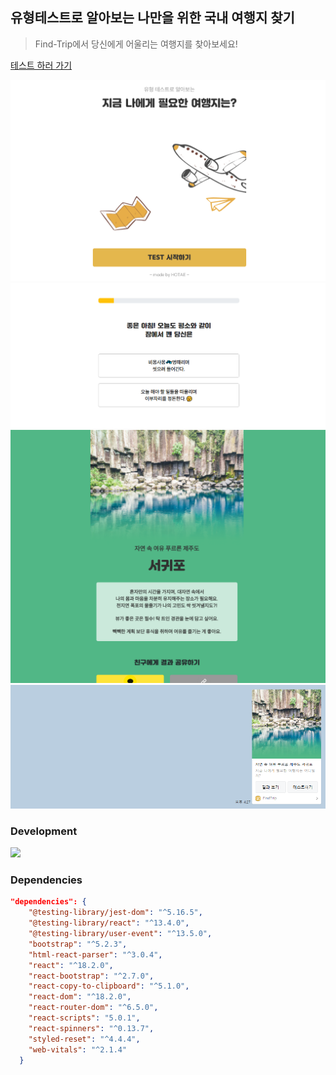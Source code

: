 ## 유형테스트로 알아보는 나만을 위한 국내 여행지 찾기

> Find-Trip에서 당신에게 어울리는 여행지를 찾아보세요!

[테스트 하러 가기](https://find-trip-sth.web.app/)

![메인 화면](/public/assets/img_main.png)
![테스트 페이지](/public/assets/img_test.png)
![결과 페이지](/public/assets/img_result.png)
![카카오 공유 페이지](/public/assets/img_share.png)

### Development

<img src="https://img.shields.io/badge/React-v18-purple" />

### Dependencies

```json
"dependencies": {
    "@testing-library/jest-dom": "^5.16.5",
    "@testing-library/react": "^13.4.0",
    "@testing-library/user-event": "^13.5.0",
    "bootstrap": "^5.2.3",
    "html-react-parser": "^3.0.4",
    "react": "^18.2.0",
    "react-bootstrap": "^2.7.0",
    "react-copy-to-clipboard": "^5.1.0",
    "react-dom": "^18.2.0",
    "react-router-dom": "^6.5.0",
    "react-scripts": "5.0.1",
    "react-spinners": "^0.13.7",
    "styled-reset": "^4.4.4",
    "web-vitals": "^2.1.4"
  }
```

